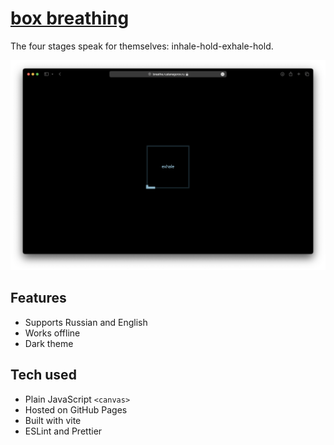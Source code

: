 # [box breathing](https://breathe.ruslanegorov.ru)

The four stages speak for themselves: inhale-hold-exhale-hold.

![Screenshot](docs/Screenshot.png)

## Features

- Supports Russian and English
- Works offline
- Dark theme

## Tech used

- Plain JavaScript `<canvas>`
- Hosted on GitHub Pages
- Built with vite
- ESLint and Prettier
